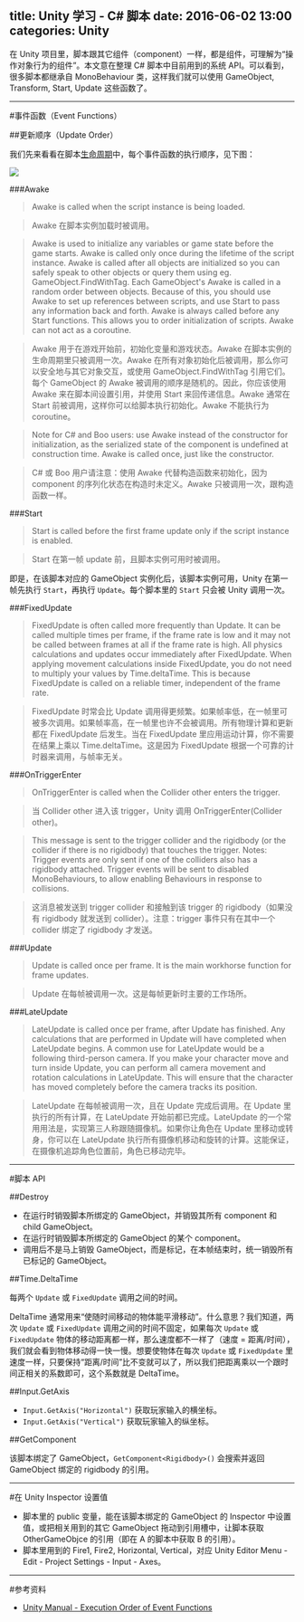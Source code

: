 title: Unity 学习 - C# 脚本
date: 2016-06-02 13:00
categories: Unity
---

在 Unity 项目里，脚本跟其它组件（component）一样，都是组件，可理解为“操作对象行为的组件”。本文意在整理 C# 脚本中目前用到的系统 API。可以看到，很多脚本都继承自 MonoBehaviour 类，这样我们就可以使用 GameObject, Transform, Start, Update 这些函数了。

<!-- more -->

---

#事件函数（Event Functions）

##更新顺序（Update Order）

我们先来看看在脚本[生命周期](https://docs.unity3d.com/Manual/ExecutionOrder.html)中，每个事件函数的执行顺序，见下图：

![](/images/unity/csharp-script/monobehaviour_flowchart.svg)

###Awake

> Awake is called when the script instance is being loaded.

> Awake 在脚本实例加载时被调用。

> Awake is used to initialize any variables or game state before the game starts. Awake is called only once during the lifetime of the script instance. Awake is called after all objects are initialized so you can safely speak to other objects or query them using eg. GameObject.FindWithTag. Each GameObject's Awake is called in a random order between objects. Because of this, you should use Awake to set up references between scripts, and use Start to pass any information back and forth. Awake is always called before any Start functions. This allows you to order initialization of scripts. Awake can not act as a coroutine.

> Awake 用于在游戏开始前，初始化变量和游戏状态。Awake 在脚本实例的生命周期里只被调用一次。Awake 在所有对象初始化后被调用，那么你可以安全地与其它对象交互，或使用 GameObject.FindWithTag 引用它们。每个 GameObject 的 Awake 被调用的顺序是随机的。因此，你应该使用 Awake 来在脚本间设置引用，并使用 Start 来回传递信息。Awake 通常在 Start 前被调用，这样你可以给脚本执行初始化。Awake 不能执行为 coroutine。

> Note for C# and Boo users: use Awake instead of the constructor for initialization, as the serialized state of the component is undefined at construction time. Awake is called once, just like the constructor.

> C# 或 Boo 用户请注意：使用 Awake 代替构造函数来初始化，因为 component 的序列化状态在构造时未定义。Awake 只被调用一次，跟构造函数一样。

###Start

> Start is called before the first frame update only if the script instance is enabled.

> Start 在第一帧 update 前，且脚本实例可用时被调用。

即是，在该脚本对应的 GameObject 实例化后，该脚本实例可用，Unity 在第一帧先执行 `Start`，再执行 `Update`。每个脚本里的 `Start` 只会被 Unity 调用一次。

###FixedUpdate

> FixedUpdate is often called more frequently than Update. It can be called multiple times per frame, if the frame rate is low and it may not be called between frames at all if the frame rate is high. All physics calculations and updates occur immediately after FixedUpdate. When applying movement calculations inside FixedUpdate, you do not need to multiply your values by Time.deltaTime. This is because FixedUpdate is called on a reliable timer, independent of the frame rate.

> FixedUpdate 时常会比 Update 调用得更频繁。如果帧率低，在一帧里可被多次调用。如果帧率高，在一帧里也许不会被调用。所有物理计算和更新都在 FixedUpdate 后发生。当在 FixedUpdate 里应用运动计算，你不需要在结果上乘以 Time.deltaTime。这是因为 FixedUpdate 根据一个可靠的计时器来调用，与帧率无关。

###OnTriggerEnter

> OnTriggerEnter is called when the Collider other enters the trigger.

> 当 Collider other 进入该 trigger，Unity 调用 OnTriggerEnter(Collider other)。

> This message is sent to the trigger collider and the rigidbody (or the collider if there is no rigidbody) that touches the trigger. Notes: Trigger events are only sent if one of the colliders also has a rigidbody attached. Trigger events will be sent to disabled MonoBehaviours, to allow enabling Behaviours in response to collisions.

> 这消息被发送到 trigger collider 和接触到该 trigger 的 rigidbody（如果没有 rigidbody 就发送到 collider）。注意：trigger 事件只有在其中一个 collider 绑定了 rigidbody 才发送。

###Update

> Update is called once per frame. It is the main workhorse function for frame updates.

> Update 在每帧被调用一次。这是每帧更新时主要的工作场所。

###LateUpdate

> LateUpdate is called once per frame, after Update has finished. Any calculations that are performed in Update will have completed when LateUpdate begins. A common use for LateUpdate would be a following third-person camera. If you make your character move and turn inside Update, you can perform all camera movement and rotation calculations in LateUpdate. This will ensure that the character has moved completely before the camera tracks its position.

> LateUpdate 在每帧被调用一次，且在 Update 完成后调用。在 Update 里执行的所有计算，在 LateUpdate 开始前都已完成。LateUpdate 的一个常用用法是，实现第三人称跟随摄像机。如果你让角色在 Update 里移动或转身，你可以在 LateUpdate 执行所有摄像机移动和旋转的计算。这能保证，在摄像机追踪角色位置前，角色已移动完毕。

---

#脚本 API

##Destroy

* 在运行时销毁脚本所绑定的 GameObject，并销毁其所有 component 和 child GameObject。
* 在运行时销毁脚本所绑定的 GameObject 的某个 component。
* 调用后不是马上销毁 GameObject，而是标记，在本帧结束时，统一销毁所有已标记的 GameObject。

##Time.DeltaTime

每两个 `Update` 或 `FixedUpdate` 调用之间的时间。

DeltaTime 通常用来“使随时间移动的物体能平滑移动”。什么意思？我们知道，两次 `Update` 或 `FixedUpdate` 调用之间的时间不固定，如果每次 `Update` 或 `FixedUpdate` 物体的移动距离都一样，那么速度都不一样了（速度 = 距离/时间），我们就会看到物体移动得一快一慢。想要使物体在每次 `Update` 或 `FixedUpdate` 里速度一样，只要保持“距离/时间”比不变就可以了，所以我们把距离乘以一个跟时间正相关的系数即可，这个系数就是 DeltaTime。

##Input.GetAxis

* `Input.GetAxis("Horizontal")` 获取玩家输入的横坐标。
* `Input.GetAxis("Vertical")` 获取玩家输入的纵坐标。

##GetComponent

该脚本绑定了 GameObject，`GetComponent<Rigidbody>()` 会搜索并返回 GameObject 绑定的 rigidbody 的引用。

---

#在 Unity Inspector 设置值

* 脚本里的 public 变量，能在该脚本绑定的 GameObject 的 Inspector 中设置值，或把相关用到的其它 GameObject 拖动到引用槽中，让脚本获取 OtherGameObjce 的引用（即在 A 的脚本中获取 B 的引用）。
* 脚本里用到的 Fire1, Fire2, Horizontal, Vertical，对应 Unity Editor Menu - Edit - Project Settings - Input - Axes。

---

#参考资料

* [Unity Manual - Execution Order of Event Functions](http://docs.unity3d.com/Manual/ExecutionOrder.html)
